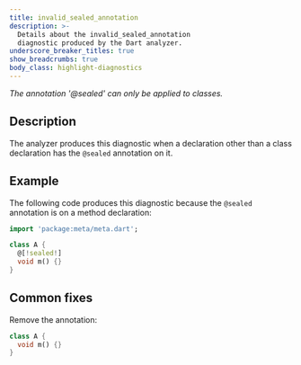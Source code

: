 ```yaml
---
title: invalid_sealed_annotation
description: >-
  Details about the invalid_sealed_annotation
  diagnostic produced by the Dart analyzer.
underscore_breaker_titles: true
show_breadcrumbs: true
body_class: highlight-diagnostics
---
```


_The annotation '@sealed' can only be applied to classes._

## Description

The analyzer produces this diagnostic when a declaration other than a
class declaration has the `@sealed` annotation on it.

## Example

The following code produces this diagnostic because the `@sealed`
annotation is on a method declaration:

```dart
import 'package:meta/meta.dart';

class A {
  @[!sealed!]
  void m() {}
}
```

## Common fixes

Remove the annotation:

```dart
class A {
  void m() {}
}
```
